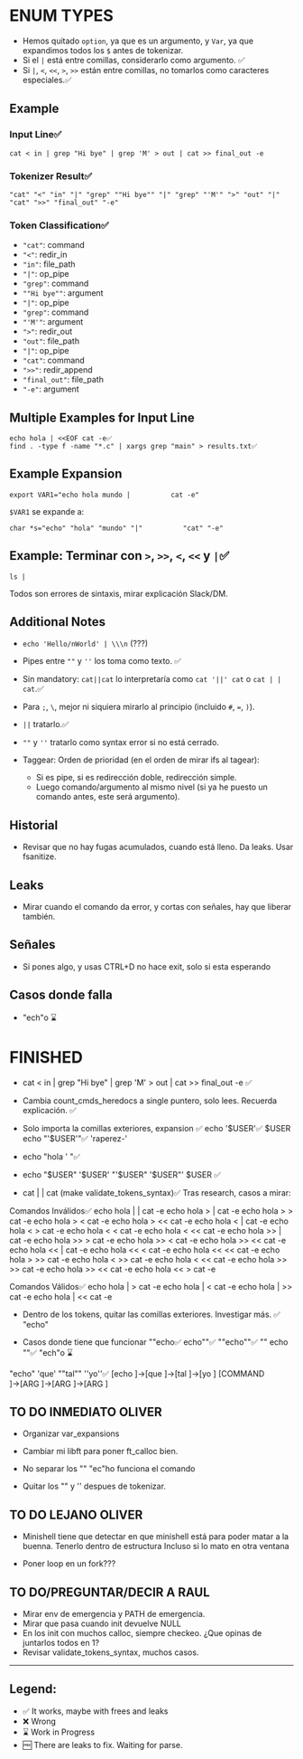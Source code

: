 # ENUM TYPES

- Hemos quitado `option`, ya que es un argumento, y `Var`, ya que expandimos todos los `$` antes de tokenizar.
- Si el `|` está entre comillas, considerarlo como argumento. ✅
- Si `|`, `<`, `<<`, `>`, `>>` están entre comillas, no tomarlos como caracteres especiales.✅

## Example

### Input Line✅
```
cat < in | grep "Hi bye" | grep 'M' > out | cat >> final_out -e
```

### Tokenizer Result✅
```
"cat" "<" "in" "|" "grep" ""Hi bye"" "|" "grep" "'M'" ">" "out" "|" "cat" ">>" "final_out" "-e"
```

### Token Classification✅
- `"cat"`: command
- `"<"`: redir_in
- `"in"`: file_path
- `"|"`: op_pipe
- `"grep"`: command
- `""Hi bye""`: argument
- `"|"`: op_pipe
- `"grep"`: command
- `"'M'"`: argument
- `">"`: redir_out
- `"out"`: file_path
- `"|"`: op_pipe
- `"cat"`: command
- `">>"`: redir_append
- `"final_out"`: file_path
- `"-e"`: argument

## Multiple Examples for Input Line
```
echo hola | <<EOF cat -e✅
find . -type f -name "*.c" | xargs grep "main" > results.txt✅
```

## Example Expansion
```
export VAR1="echo hola mundo |          cat -e"
```
`$VAR1` se expande a:
```
char *s="echo" "hola" "mundo" "|"          "cat" "-e"
```

## Example: Terminar con `>`, `>>`, `<`, `<<` y `|`✅
```
ls |
```
Todos son errores de sintaxis, mirar explicación Slack/DM.

## Additional Notes
- `echo 'Hello/nWorld' | \\\n` (???)
- Pipes entre `""` y `''` los toma como texto. ✅
- Sin mandatory: `cat||cat` lo interpretaría como `cat '||' cat` o `cat | | cat`.✅

- Para `;`, `\`, mejor ni siquiera mirarlo al principio (incluido `#`, `=`, `)`).
- `||` tratarlo.✅
- `""` y `''` tratarlo como syntax error si no está cerrado.

- Taggear: Orden de prioridad (en el orden de mirar ifs al tagear):
  - Si es pipe, si es redirección doble, redirección simple.
  - Luego comando/argumento al mismo nivel (si ya he puesto un comando antes, este será argumento).


## Historial
- Revisar que no hay fugas acumulados, cuando está lleno. Da leaks. Usar fsanitize. 

## Leaks
- Mirar cuando el comando da error, y cortas con señales, hay que liberar también. 

## Señales
- Si pones algo, y usas CTRL+D no hace exit, solo si esta esperando

## Casos donde falla

- "ech"o ⌛

# FINISHED
- cat < in | grep "Hi bye" | grep 'M' > out | cat >> final_out -e ✅

- Cambia count_cmds_heredocs a single puntero, solo lees. Recuerda explicación. ✅

- Solo importa la comillas exteriores, expansion ✅
echo '$USER'✅
$USER
echo "'$USER'"✅
'raperez-'

- echo "hola '  "✅

- echo "$USER" '$USER' "'$USER" '$USER"' $USER ✅

- cat | | cat (make validate_tokens_syntax)✅
Tras research, casos a mirar:

Comandos Inválidos✅
echo hola | | cat -e
echo hola > | cat -e
echo hola > > cat -e
echo hola > < cat -e
echo hola > << cat -e
echo hola < | cat -e
echo hola < > cat -e
echo hola < < cat -e
echo hola < << cat -e
echo hola >> | cat -e
echo hola >> > cat -e
echo hola >> < cat -e
echo hola >> << cat -e
echo hola << | cat -e
echo hola << < cat -e
echo hola << << cat -e
echo hola > >> cat -e
echo hola < >> cat -e
echo hola < << cat -e
echo hola >> >> cat -e
echo hola >> << cat -e
echo hola << > cat -e

Comandos Válidos✅
echo hola | > cat -e
echo hola | < cat -e
echo hola | >> cat -e
echo hola | << cat -e

- Dentro de los tokens, quitar las comillas exteriores. Investigar más.  ✅
"echo"     

- Casos donde tiene que funcionar
""echo✅
echo""✅
""echo""✅
"" echo ""✅
"ech"o ⌛

 "echo" 'que' ""tal"" ''yo''✅
[echo     ]→[que      ]→[tal      ]→[yo       ]
[COMMAND  ]→[ARG      ]→[ARG      ]→[ARG      ]

## TO DO INMEDIATO OLIVER

- Organizar var_expansions

- Cambiar mi libft para poner ft_calloc bien. 

- No separar los ""
"ec"ho funciona el comando

- Quitar los "" y '' despues de tokenizar. 

## TO DO LEJANO OLIVER
- Minishell tiene que detectar en que minishell está para poder matar a la buenna. Tenerlo dentro de estructura
Incluso si lo mato en otra ventana

- Poner loop en un fork???

## TO DO/PREGUNTAR/DECIR A RAUL
- Mirar env de emergencia y PATH de emergencia.
- Mirar que pasa cuando init devuelve NULL
- En los init con muchos calloc, siempre checkeo. ¿Que opinas de juntarlos todos en 1?
- Revisar validate_tokens_syntax, muchos casos.

---

## Legend:
- ✅ It works, maybe with frees and leaks
- ❌ Wrong
- ⌛ Work in Progress
- 🆓 There are leaks to fix. Waiting for parse.
